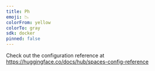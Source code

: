 ```yaml
---
title: Ph
emoji: 📉
colorFrom: yellow
colorTo: gray
sdk: docker
pinned: false
---
```


Check out the configuration reference at https://huggingface.co/docs/hub/spaces-config-reference
